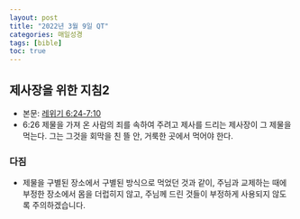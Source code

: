 ```yaml
---
layout: post
title: "2022년 3월 9일 QT"
categories: 매일성경
tags: [bible]
toc: true
---
```


## 제사장을 위한 지침2
- 본문: [레위기 6:24-7:10](https://www.bskorea.or.kr/bible/korbibReadpage.php?version=SAENEW&book=lev&chap=6&sec=24&cVersion=&fontSize=15px&fontWeight=normal#focus)
- 6:26 제물을 가져 온 사람의 죄를 속하여 주려고 제사를 드리는 제사장이 그 제물을 먹는다. 그는 그것을 회막을 친 뜰 안, 거룩한 곳에서 먹어야 한다.

### 다짐
- 제물을 구별된 장소에서 구별된 방식으로 먹었던 것과 같이,
  주님과 교제하는 때에 부정한 장소에서 몸을 더럽히지 않고, 주님께 드린 것들이 부정하게 사용되지 않도록 주의하겠습니다.
